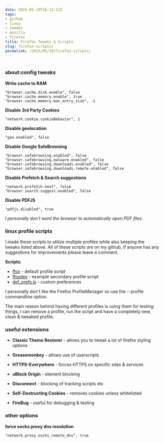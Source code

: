 ```yaml
---
date: 2015-05-19T16:11:12Z
tags:
- github
- linux
- tweaks
- mozilla
- firefox
title: Firefox Tweaks & Scripts
slug: firefox-scripts/
permalink: /2015/05/19/firefox-scripts/
---
```


<p class="text-center"><img src="/media/images/2015/05/firefox_wordmark-logo.png" alt=""></p>


### about:config tweaks

**Write cache to RAM**

    "browser.cache.disk.enable", false
    "browser.cache.memory.enable", true
    "browser.cache.memory.max_entry_size", -1

**Disable 3rd Party Cookies**

    "network.cookie.cookieBehavior", 1

**Disable geolocation**

	"geo.enabled", false

**Disable Google SafeBrowsing**

	"browser.safebrowsing.enabled", false
	"browser.safebrowsing.malware.enabled", false
	"browser.safebrowsing.downloads.enabled", false
	"browser.safebrowsing.downloads.remote.enabled", false

**Disable Prefetch & Search suggestions**

	"network.prefetch-next", false
	"browser.search.suggest.enabled", false

**Disable PDFJS**

    "pdfjs.disabled", true
*I personally don't want the browser to automatically open PDF files.*

### linux profile scripts

I made these scripts to utilize multiple profiles while also keeping the tweaks listed above.
All of these scripts are on my github, if anyone has any suggestions for improvements please leave a comment.

**<i class="fa-brands fa-github"></i> Scripts:**

* <a href="https://github.com/equk/linux/blob/master/bin/ffox" target="_blank">ffox</a> - default profile script
* <a href="https://github.com/equk/linux/blob/master/bin/ffoxdev" target="_blank">ffoxdev</a> - example secondary profile script
* <a href="https://github.com/equk/linux/blob/master/bin/ffox_data/def_prefs.js" target="_blank">def_prefs.js</a> - custom preferences

I personally don't like the Firefox ProfileManager so use the --profile commandline option.

The main reason behind having different profiles is using them for testing things, I can remove a profile, run the script and have a completely new, clean & tweaked profile.

### useful extensions

* **Classic Theme Restorer** - allows you to tweak a lot of firefox styling options
* **Greasemonkey** - allows use of userscripts
* **HTTPS-Everywhere** - forces HTTPS on specific sites & services
* **uBlock Origin** - element blocking
* **Disconnect** - blocking of tracking scripts etc
* **Self-Destructing Cookies** - removes cookies unless whitelisted

* **FireBug** - useful for debugging & testing

### other options

**force socks proxy dns resolution**

    "network.proxy.socks_remote_dns", true